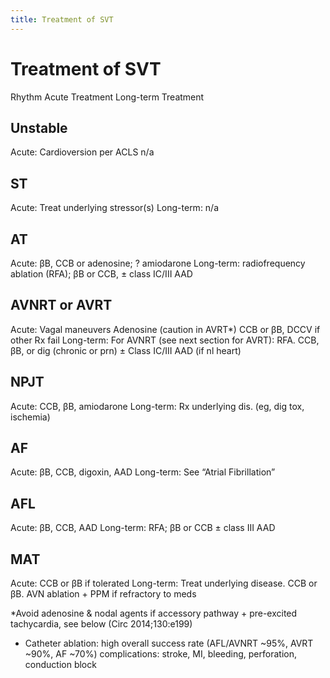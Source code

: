 ```yaml
---
title: Treatment of SVT
---
```

# Treatment of SVT

Rhythm Acute Treatment Long-term Treatment
## Unstable
Acute: Cardioversion per ACLS
n/a
## ST
Acute: Treat underlying stressor(s)
Long-term: n/a
## AT
Acute: βB, CCB or adenosine; ? amiodarone
Long-term: radiofrequency ablation (RFA); βB or CCB, ± class IC/III AAD
## AVNRT or AVRT
Acute: Vagal maneuvers
Adenosine (caution in AVRT*)
CCB or βB, DCCV if other Rx fail
Long-term: For AVNRT (see next section for AVRT):
RFA. CCB, βB, or dig (chronic or prn)
± Class IC/III AAD (if nl heart)
## NPJT
Acute: CCB, βB, amiodarone
Long-term: Rx underlying dis. (eg, dig tox, ischemia)
## AF
Acute: βB, CCB, digoxin, AAD
Long-term: See “Atrial Fibrillation”
## AFL
Acute: βB, CCB, AAD
Long-term: RFA; βB or CCB ± class III AAD
## MAT
Acute: CCB or βB if tolerated
Long-term: Treat underlying disease. CCB or βB.
AVN ablation + PPM if refractory to meds

*Avoid adenosine & nodal agents if accessory pathway + pre-excited tachycardia, see below (Circ 2014;130:e199)
* Catheter ablation: high overall success rate (AFL/AVNRT ~95%, AVRT ~90%, AF ~70%)
complications: stroke, MI, bleeding, perforation, conduction block
